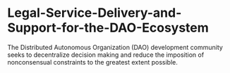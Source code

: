 # Legal-Service-Delivery-and-Support-for-the-DAO-Ecosystem
The Distributed Autonomous Organization (DAO) development community seeks to decentralize decision making and reduce the imposition of nonconsensual constraints to the greatest extent possible. 
